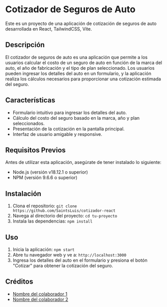 # Cotizador de Seguros de Auto

Este es un proyecto de una aplicación de cotización de seguros de auto desarrollada en React, TailwindCSS, Vite.

## Descripción

El cotizador de seguros de auto es una aplicación que permite a los usuarios calcular el costo de un seguro de auto en función de la marca del auto, el año de fabricación y el tipo de plan seleccionado. Los usuarios pueden ingresar los detalles del auto en un formulario, y la aplicación realiza los cálculos necesarios para proporcionar una cotización estimada del seguro.

## Características

- Formulario intuitivo para ingresar los detalles del auto.
- Cálculo del costo del seguro basado en la marca, año y plan seleccionados.
- Presentación de la cotización en la pantalla principal.
- Interfaz de usuario amigable y responsive.

## Requisitos Previos

Antes de utilizar esta aplicación, asegúrate de tener instalado lo siguiente:

- Node.js (versión v18.12.1 o superior)
- NPM (versión 9.6.6 o superior)

## Instalación

1. Clona el repositorio: `git clone https://github.com/SaintsLuis/cotizador-react`
2. Navega al directorio del proyecto: `cd tu-proyecto`
3. Instala las dependencias: `npm install`

## Uso

1. Inicia la aplicación: `npm start`
2. Abre tu navegador web y ve a: `http://localhost:3000`
3. Ingresa los detalles del auto en el formulario y presiona el botón "Cotizar" para obtener la cotización del seguro.

## Créditos

- [Nombre del colaborador 1](https://github.com/SaintsLuis/cotizador-react)
- [Nombre del colaborador 2](https://github.com/codigoconjuan)
